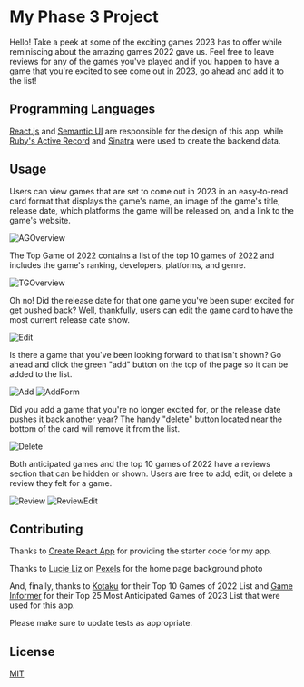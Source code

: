 # My Phase 3 Project 

Hello! Take a peek at some of the exciting games 2023 has to offer while reminiscing about the amazing games 2022 gave us. Feel free to leave reviews for any of the games you've played and if you happen to have a game that you're excited to see come out in 2023, go ahead and add it to the list!

## Programming Languages 

[React.js](https://react.dev/) and [Semantic UI](https://react.semantic-ui.com/) are responsible for the design of this app, while [Ruby's Active Record](https://guides.rubyonrails.org/active_record_basics.html) and [Sinatra](https://sinatrarb.com/) were used to create the backend data.
                        

## Usage

Users can view games that are set to come out in 2023 in an easy-to-read card format that displays the game's name, an image of the game's title, release date, which platforms the game will be released on, and a link to the game's website.

![AGOverview](/Screenshot%202023-03-26%20210154.png)

The Top Game of 2022 contains a list of the top 10 games of 2022 and includes the game's ranking, developers, platforms, and genre.   

![TGOverview](/Screenshot%202023-03-26%20210217.png)

Oh no! Did the release date for that one game you've been super excited for get pushed back? Well, thankfully, users can edit the game card to have the most current release date show.

![Edit](/Screenshot%202023-03-26%20210329.png)

Is there a game that you've been looking forward to that isn't shown? Go ahead and click the green "add" button on the top of the page so it can be added to the list. 

![Add](/Screenshot%202023-03-26%20211239.png)
![AddForm](/Screenshot%202023-03-26%20211306.png)

Did you add a game that you're no longer excited for, or the release date pushes it back another year? The handy "delete" button located near the bottom of the card will remove it from the list. 

![Delete](/Screenshot%202023-03-26%20211350.png)

Both anticipated games and the top 10 games of 2022 have a reviews section that can be hidden or shown. Users are free to add, edit, or delete a review they felt for a game. 

![Review](/Screenshot%202023-03-26%20211758.png)
![ReviewEdit](/Screenshot%202023-03-26%20211819.png)



## Contributing

Thanks to [Create React App](https://github.com/facebook/create-react-app) for providing the starter code for my app. 

Thanks to [Lucie Liz](https://www.pexels.com/photo/flatlay-of-gaming-equipments-3165335/) on [Pexels](https://www.pexels.com/) for the home page background photo

And, finally, thanks to [Kotaku](https://kotaku.com/goty-best-games-2022-elden-ring-god-war-ragnarok-marvel-1849934499) for their Top 10 Games of 2022 List and [Game Informer](https://www.gameinformer.com/2023/01/11/game-informers-25-most-anticipated-games-of-2023) for their Top 25 Most Anticipated Games of 2023 List that were used for this app. 


Please make sure to update tests as appropriate.

## License

[MIT](https://choosealicense.com/licenses/mit/)